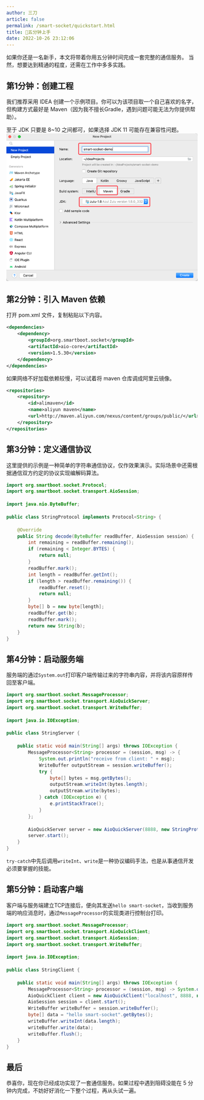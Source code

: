 ```yaml
---
author: 三刀
article: false
permalink: /smart-socket/quickstart.html
title: 🚩五分钟上手
date: 2022-10-26 23:12:06
---
```


如果你还是一名新手，本文将带着你用五分钟时间完成一套完整的通信服务。
当然，想要达到精通的程度，还需在工作中多多实践。

## 第1分钟：创建工程
我们推荐采用 IDEA 创建一个示例项目。你可以为该项目取一个自己喜欢的名字，但构建方式最好是 Maven（因为我不擅长Gradle，遇到问题可能无法为你提供帮助）。

至于 JDK 只要是 8~10 之间都可，如果选择 JDK 11 可能存在兼容性问题。
![](./img/create_project.png)

## 第2分钟：引入 Maven 依赖

打开 pom.xml 文件，复制粘贴以下内容。
```xml
<dependencies>
    <dependency>
        <groupId>org.smartboot.socket</groupId>
        <artifactId>aio-core</artifactId>
        <version>1.5.30</version>
    </dependency>
</dependencies>
```

如果网络不好加载依赖较慢，可以试着将 maven 仓库调成阿里云镜像。
```xml
<repositories>
    <repository>
        <id>alimaven</id>
        <name>aliyun maven</name>
        <url>http://maven.aliyun.com/nexus/content/groups/public/</url>
    </repository>
</repositories>
```

## 第3分钟：定义通信协议
这里提供的示例是一种简单的字符串通信协议，仅作效果演示。实际场景中还需根据通信双方约定的协议实现编解码算法。
```java
import org.smartboot.socket.Protocol;
import org.smartboot.socket.transport.AioSession;

import java.nio.ByteBuffer;

public class StringProtocol implements Protocol<String> {

    @Override
    public String decode(ByteBuffer readBuffer, AioSession session) {
        int remaining = readBuffer.remaining();
        if (remaining < Integer.BYTES) {
            return null;
        }
        readBuffer.mark();
        int length = readBuffer.getInt();
        if (length > readBuffer.remaining()) {
            readBuffer.reset();
            return null;
        }
        byte[] b = new byte[length];
        readBuffer.get(b);
        readBuffer.mark();
        return new String(b);
    }
}
```

## 第4分钟：启动服务端
服务端的通过`System.out`打印客户端传输过来的字符串内容，并将该内容原样传回至客户端。
```java
import org.smartboot.socket.MessageProcessor;
import org.smartboot.socket.transport.AioQuickServer;
import org.smartboot.socket.transport.WriteBuffer;

import java.io.IOException;

public class StringServer {

    public static void main(String[] args) throws IOException {
        MessageProcessor<String> processor = (session, msg) -> {
            System.out.println("receive from client: " + msg);
            WriteBuffer outputStream = session.writeBuffer();
            try {
                byte[] bytes = msg.getBytes();
                outputStream.writeInt(bytes.length);
                outputStream.write(bytes);
            } catch (IOException e) {
                e.printStackTrace();
            }
        };

        AioQuickServer server = new AioQuickServer(8888, new StringProtocol(), processor);
        server.start();
    }
}
```
`try-catch`中先后调用`writeInt`、`write`是一种协议编码手法，也是从事通信开发必须要掌握的技能。

## 第5分钟：启动客户端
客户端与服务端建立TCP连接后，便向其发送`hello smart-socket`，当收到服务端的响应消息时，通过`MessageProcessor`的实现类进行控制台打印。
```java
import org.smartboot.socket.MessageProcessor;
import org.smartboot.socket.transport.AioQuickClient;
import org.smartboot.socket.transport.AioSession;
import org.smartboot.socket.transport.WriteBuffer;

import java.io.IOException;

public class StringClient {

    public static void main(String[] args) throws IOException {
        MessageProcessor<String> processor = (session, msg) -> System.out.println("receive from server: " + msg);
        AioQuickClient client = new AioQuickClient("localhost", 8888, new StringProtocol(), processor);
        AioSession session = client.start();
        WriteBuffer writeBuffer = session.writeBuffer();
        byte[] data = "hello smart-socket".getBytes();
        writeBuffer.writeInt(data.length);
        writeBuffer.write(data);
        writeBuffer.flush();
    }
}
```

## 最后
恭喜你，现在你已经成功实现了一套通信服务。如果过程中遇到阻碍没能在 5 分钟内完成，不妨好好消化一下整个过程，再从头试一遍。